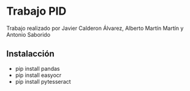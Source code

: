 # Trabajo PID
Trabajo realizado por Javier Calderon Álvarez, Alberto Martín Martín y Antonio Saborido

## Instalacción

- pip install pandas
- pip install easyocr
- pip install pytesseract
